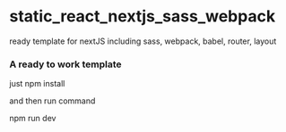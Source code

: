# static_react_nextjs_sass_webpack
ready template for nextJS including sass, webpack, babel, router, layout 


### A ready to work template 

just npm install 

and then run command 

npm run dev
